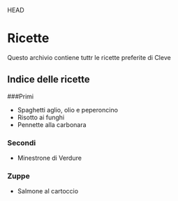  HEAD
# Ricette 
Questo archivio contiene tuttr le ricette preferite di Cleve
## Indice delle ricette

###Primi

* Spaghetti aglio, olio  e peperoncino
* Risotto ai funghi
* Pennette alla carbonara

### Secondi

* Minestrone di Verdure

### Zuppe

* Salmone al cartoccio


